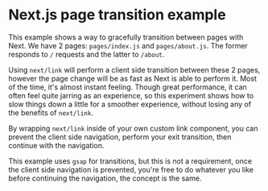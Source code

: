 # Next.js page transition example

This example shows a way to gracefully transition between pages with Next. We have 2 pages: `pages/index.js` and `pages/about.js`. The former responds to `/` requests and the latter to `/about`.

Using `next/link` will perform a client side transition between these 2 pages, however the page change will be as fast as Next is able to perform it. Most of the time, it's almost instant feeling. Though great performance, it can often feel quite jarring as an experience, so this experiment shows how to slow things down a little for a smoother experience, without losing any of the benefits of `next/link`.

By wrapping `next/link` inside of your own custom link component, you can prevent the client side navigation, perform your exit transition, then continue with the navigation.

This example uses `gsap` for transitions, but this is not a requirement, once the client side navigation is prevented, you're free to do whatever you like before continuing the navigation, the concept is the same.